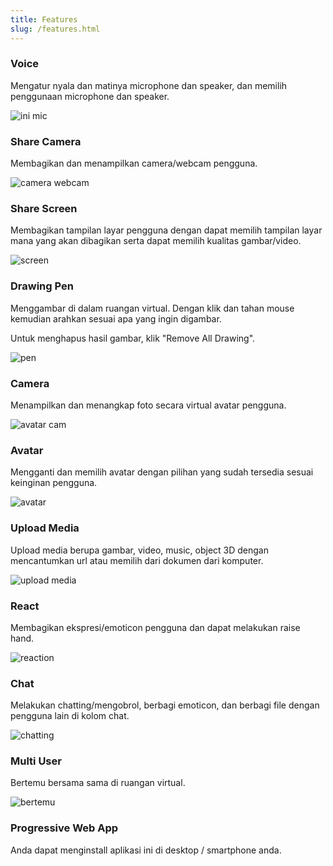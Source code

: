 ```yaml
---
title: Features
slug: /features.html
---
```

### Voice

Mengatur nyala dan matinya microphone dan speaker, dan memilih penggunaan microphone dan speaker.

![ini mic](img/mic.png)

### Share Camera

Membagikan dan menampilkan camera/webcam pengguna.

![camera webcam](img/share%20camera.png)

### Share Screen

Membagikan tampilan layar pengguna dengan dapat memilih tampilan layar mana yang akan dibagikan serta dapat memilih kualitas gambar/video.

![screen](img/share%20screen.png)

### Drawing Pen

Menggambar di dalam ruangan virtual. Dengan klik dan tahan mouse kemudian arahkan sesuai apa yang ingin digambar. 

Untuk menghapus hasil gambar, klik "Remove All Drawing".

![pen](img/pen.png)

### Camera

Menampilkan dan menangkap foto secara virtual avatar pengguna. 

![avatar cam](img/camavatar.png)

### Avatar

Mengganti dan memilih avatar dengan pilihan yang sudah tersedia sesuai keinginan pengguna. 

![avatar](img/avatar.png)

### Upload Media

Upload media berupa gambar, video, music, object 3D dengan mencantumkan url atau memilih dari dokumen dari komputer.

![upload media](img/uploadmedia.png)

### React

Membagikan ekspresi/emoticon pengguna dan dapat melakukan raise hand.

![reaction](img/react.png)

### Chat

Melakukan chatting/mengobrol, berbagi emoticon, dan berbagi file dengan pengguna lain di kolom chat. 

![chatting](img/chat.png)

### Multi User

Bertemu bersama sama di ruangan virtual.

![bertemu](img/bertemu.png)

### Progressive Web App

Anda dapat menginstall aplikasi ini di desktop / smartphone anda.
